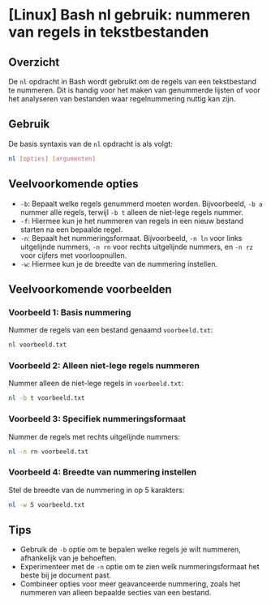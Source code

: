 # [Linux] Bash nl gebruik: nummeren van regels in tekstbestanden

## Overzicht
De `nl` opdracht in Bash wordt gebruikt om de regels van een tekstbestand te nummeren. Dit is handig voor het maken van genummerde lijsten of voor het analyseren van bestanden waar regelnummering nuttig kan zijn.

## Gebruik
De basis syntaxis van de `nl` opdracht is als volgt:

```bash
nl [opties] [argumenten]
```

## Veelvoorkomende opties
- `-b`: Bepaalt welke regels genummerd moeten worden. Bijvoorbeeld, `-b a` nummer alle regels, terwijl `-b t` alleen de niet-lege regels nummer.
- `-f`: Hiermee kun je het nummeren van regels in een nieuw bestand starten na een bepaalde regel.
- `-n`: Bepaalt het nummeringsformaat. Bijvoorbeeld, `-n ln` voor links uitgelijnde nummers, `-n rn` voor rechts uitgelijnde nummers, en `-n rz` voor cijfers met voorloopnullen.
- `-w`: Hiermee kun je de breedte van de nummering instellen.

## Veelvoorkomende voorbeelden

### Voorbeeld 1: Basis nummering
Nummer de regels van een bestand genaamd `voorbeeld.txt`:

```bash
nl voorbeeld.txt
```

### Voorbeeld 2: Alleen niet-lege regels nummeren
Nummer alleen de niet-lege regels in `voorbeeld.txt`:

```bash
nl -b t voorbeeld.txt
```

### Voorbeeld 3: Specifiek nummeringsformaat
Nummer de regels met rechts uitgelijnde nummers:

```bash
nl -n rn voorbeeld.txt
```

### Voorbeeld 4: Breedte van nummering instellen
Stel de breedte van de nummering in op 5 karakters:

```bash
nl -w 5 voorbeeld.txt
```

## Tips
- Gebruik de `-b` optie om te bepalen welke regels je wilt nummeren, afhankelijk van je behoeften.
- Experimenteer met de `-n` optie om te zien welk nummeringsformaat het beste bij je document past.
- Combineer opties voor meer geavanceerde nummering, zoals het nummeren van alleen bepaalde secties van een bestand.